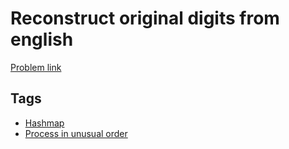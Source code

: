 # Reconstruct original digits from english

[Problem link](https://leetcode.com/problems/reconstruct-original-digits-from-english)

## Tags

* [Hashmap](/README.md#Hashmap)
* [Process in unusual order](/README.md#Process_in_unusual_order)
